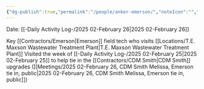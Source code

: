 ```yaml
---
{"dg-publish":true,"permalink":"/people/anker-emerson/","noteIcon":"","created":"2025-07-07T14:23:46.097-05:00"}
---
```


Date: [[-Daily Activity Log-/2025 02-February 26\|2025 02-February 26]]

Key [[Contractors/Emerson\|Emerson]] field tech who visits [[Locations/T.E. Maxson Wastewater Treatment Plant\|T.E. Maxson Wastewater Treatment Plant]]
Visited the week of [[-Daily Activity Log-/2025 02-February 25\|2025 02-February 25]] to help tie in the [[Contractors/CDM Smith\|CDM Smith]] upgrades ([[Meetings/2025 02-February 26, CDM Smith Melissa, Emerson tie in, public\|2025 02-February 26, CDM Smith Melissa, Emerson tie in, public]])